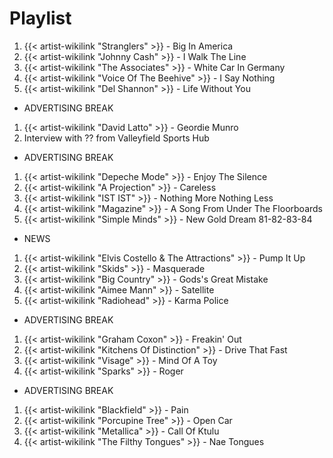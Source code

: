 # Playlist

1. {{< artist-wikilink "Stranglers" >}} - Big In America
2. {{< artist-wikilink "Johnny Cash" >}} - I Walk The Line
3. {{< artist-wikilink "The Associates" >}} - White Car In Germany
4. {{< artist-wikilink "Voice Of The Beehive" >}} - I Say Nothing
5. {{< artist-wikilink "Del Shannon" >}} - Life Without You

- ADVERTISING BREAK

1. {{< artist-wikilink "David Latto" >}} - Geordie Munro
2. Interview with ?? from Valleyfield Sports Hub

- ADVERTISING BREAK

1. {{< artist-wikilink "Depeche Mode" >}} - Enjoy The Silence
2. {{< artist-wikilink "A Projection" >}} - Careless
3. {{< artist-wikilink "IST IST" >}} - Nothing More Nothing Less
4. {{< artist-wikilink "Magazine" >}} - A Song From Under The Floorboards
5. {{< artist-wikilink "Simple Minds" >}} - New Gold Dream 81-82-83-84

- NEWS

1. {{< artist-wikilink "Elvis Costello & The Attractions" >}} - Pump It Up
2. {{< artist-wikilink "Skids" >}} - Masquerade
3. {{< artist-wikilink "Big Country" >}} - Gods's Great Mistake
4. {{< artist-wikilink "Aimee Mann" >}} - Satellite
5. {{< artist-wikilink "Radiohead" >}} - Karma Police

- ADVERTISING BREAK

1. {{< artist-wikilink "Graham Coxon" >}} - Freakin' Out
2. {{< artist-wikilink "Kitchens Of Distinction" >}} - Drive That Fast
3. {{< artist-wikilink "Visage" >}} - Mind Of A Toy
4. {{< artist-wikilink "Sparks" >}} - Roger

- ADVERTISING BREAK

1. {{< artist-wikilink "Blackfield" >}} - Pain
2. {{< artist-wikilink "Porcupine Tree" >}} - Open Car
3. {{< artist-wikilink "Metallica" >}} - Call Of Ktulu
4. {{< artist-wikilink "The Filthy Tongues" >}} - Nae Tongues
